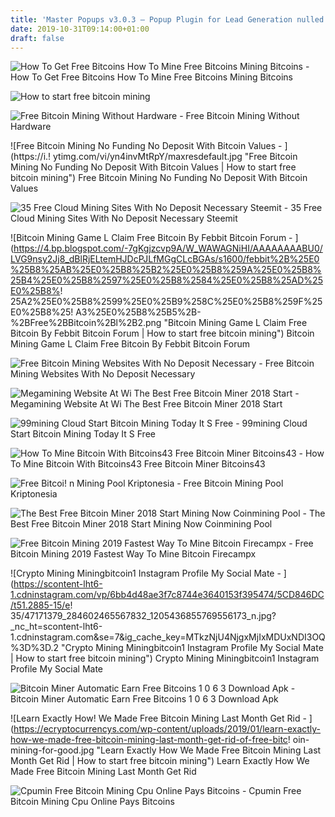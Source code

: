 ```yaml
---
title: 'Master Popups v3.0.3 – Popup Plugin for Lead Generation nulled'
date: 2019-10-31T09:14:00+01:00
draft: false
---
```


![How To Get Free Bitcoins How To Mine Free Bitcoins Mining Bitcoins - ](https://miro.medium.com/max/1400/0*WJhgqgcXp3c0d-ba.png "How To Get Free Bitcoins How To Mine Free Bitcoins Mining Bitcoins | How to start free bitcoin mining") How To Get Free Bitcoins How To Mine Free Bitcoins Mining Bitcoins

![How to start free bitcoin mining](http://how-to-make-all.com/uploads/thumbs/67d3014d3-1.jpg "How to start free bitcoin mining") 

![Free Bitcoin Mining Without Hardware - ](https://i2.wp.com/bitcoincashnow.online/wp-content/uploads/2018/10/3-best-free-btc-mining-websites-with-withdraw-prooof-semalt.jpg?fit=480%2C360 "Free Bitcoin Mining Without Hardware | How to start free bitcoin mining") Free Bitcoin Mining Without Hardware

![Free Bitcoin Mining No Funding No Deposit With Bitcoin Values - ](https://i.!   ytimg.com/vi/yn4invMtRpY/maxresdefault.jpg "Free Bitcoin Mining No Funding No Deposit With Bitcoin Values | How to start free bitcoin mining") Free Bitcoin Mining No Funding No Deposit With Bitcoin Values

![35 Free Cloud Mining Sites With No Deposit Necessary Steemit - ](https://steemitimages.com/DQmeySFUhL95YbAjHQqEy8MFsV7A9FWYkV2QJWu8Kh53nd5/Screenshot_20180224-195205.png "35 Free Cloud Mining Sites With No Deposit Necessary Steemit | How to start free bitcoin mining") 35 Free Cloud Mining Sites With No Deposit Necessary Steemit

![Bitcoin Mining Game L Claim Free Bitcoin By Febbit Bitcoin Forum - ](https://4.bp.blogspot.com/-7gKgjzcvp9A/W_WAWAGNiHI/AAAAAAAABU0/LVG9nsy2Jj8_dBlRjELtemHJDcPJLfMGgCLcBGAs/s1600/febbit%2B%25E0%25B8%25AB%25E0%25B8%25B2%25E0%25B8%259A%25E0%25B8%25B4%25E0%25B8%2597%25E0%25B8%2584%25E0%25B8%25AD%25E0%25B8%!   25A2%25E0%25B8%2599%25E0%25B9%258C%25E0%25B8%259F%25E0%25B8%25!   A3%25E0%25B8%25B5%2B-%2BFree%2BBitcoin%2Bl%2B2.png "Bitcoin Mining Game L Claim Free Bitcoin By Febbit Bitcoin Forum | How to start free bitcoin mining") Bitcoin Mining Game L Claim Free Bitcoin By Febbit Bitcoin Forum

![Free Bitcoin Mining Websites With No Deposit Necessary - ](https://i2.wp.com/techlogitic.net/wp-content/uploads/2017/12/Bitminer.io_.png?resize\u003d1280,800\u0026ssl\u003d1 "Free Bitcoin Mining Websites With No Deposit Necessary | How to start free bitcoin mining") Free Bitcoin Mining Websites With No Deposit Necessary

![Megamining Website At Wi The Best Free Bitcoin Miner 2018 Start - ](https://thumbnails.webinfcdn.net/thumbnails/350x350/m/megamining.website.png "Megamining Website At Wi The Best Free Bitco!   in Miner 2018 Start | How to start free bitcoin mining") Megamining Website At Wi The Best Free Bitcoin Miner 2018 Start

![99mining Cloud Start Bitcoin Mining Today It S Free - ](https://99mining.cloud/99mining.jpg "99mining Cloud Start Bitcoin Mining Today It S Free | How to start free bitcoin mining") 99mining Cloud Start Bitcoin Mining Today It S Free

![How To Mine Bitcoin With Bitcoins43 Free Bitcoin Miner Bitcoins43 - ](https://www.bitcoins43.com/wp-content/uploads/2017/11/bitcoin-miner-miner-page-1024x576.png "How To Mine Bitcoin With Bitcoins43 Free Bitcoin Miner Bitcoins43 | How to start free bitcoin mining") How To Mine Bitcoin With Bitcoins43 Free Bitcoin Miner Bitcoins43

![Free Bitcoi!   n Mining Pool Kriptonesia - ](http://bitcoinbarrel.com/wp-content/uploads/2016/11/cloudmining.png "Free Bitcoin Mining Pool Kriptones!   ia | How to start free bitcoin mining") Free Bitcoin Mining Pool Kriptonesia

![The Best Free Bitcoin Miner 2018 Start Mining Now Coinmining Pool - ](https://coinmining.website/QUICKMINING.jpg "The Best Free Bitcoin Miner 2018 Start Mining Now Coinmining Pool | How to start free bitcoin mining") The Best Free Bitcoin Miner 2018 Start Mining Now Coinmining Pool

![Free Bitcoin Mining 2019 Fastest Way To Mine Bitcoin Firecampx - ](https://firecampx.com/wp-content/uploads/2019/05/Free-Bitcoin-Mining-2019-Fastest-Way-to-Mine-Bitcoin.jpg "Free Bitcoin Mining 2019 Fastest Way To Mine Bitcoin Firecampx | How to start free bitcoin mining") Free Bitcoin Mining 2019 Fastest Way To Mine Bitcoin Firecampx

![Crypto Mining Miningbitcoin1 Instagram Profile My Social Mate - ](https://scontent-lht6-1.cdninstagram.com/vp/6bb4d48ae3f7c8744e3640153f395474/5CD846DC/t51.2885-15/e!   35/47171379_284602465567832_1205436855769556173_n.jpg?_nc_ht=scontent-lht6-1.cdninstagram.com&se=7&ig_cache_key=MTkzNjU4NjgxMjIxMDUxNDI3OQ%3D%3D.2 "Crypto Mining Miningbitcoin1 Instagram Profile My Social Mate | How to start free bitcoin mining") Crypto Mining Miningbitcoin1 Instagram Profile My Social Mate

![Bitcoin Miner Automatic Earn Free Bitcoins 1 0 6 3 Download Apk - ](https://cdn6.aptoide.com/imgs/d/2/0/d207e177229f5e7028a05aef8aaaa90e_screen.png?h=464 "Bitcoin Miner Automatic Earn Free Bitcoins 1 0 6 3 Download Apk | How to start free bitcoin mining") Bitcoin Miner Automatic Earn Free Bitcoins 1 0 6 3 Download Apk

![Learn Exactly How!    We Made Free Bitcoin Mining Last Month Get Rid - ](https://ecryptocurrencys.com/wp-content/uploads/2019/01/learn-exactly-how-we-made-free-bitcoin-mining-last-month-get-rid-of-free-bitc!   oin-mining-for-good.jpg "Learn Exactly How We Made Free Bitcoin Mining Last Month Get Rid | How to start free bitcoin mining") Learn Exactly How We Made Free Bitcoin Mining Last Month Get Rid

![Cpumin Free Bitcoin Mining Cpu Online Pays Bitcoins - ](https://i.vimeocdn.com/video/774029234_1280x720.jpg "Cpumin Free Bitcoin Mining Cpu Online Pays Bitcoins | How to start free bitcoin mining") Cpumin Free Bitcoin Mining Cpu Online Pays Bitcoins